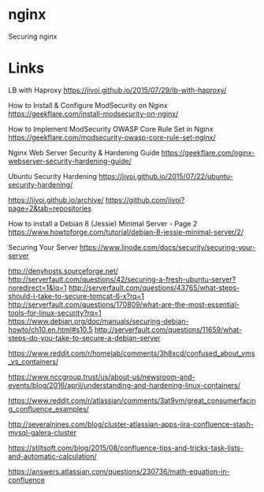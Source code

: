 # nginx
Securing nginx

# Links
LB with Haproxy
https://jivoi.github.io/2015/07/29/lb-with-haproxy/

How to Install & Configure ModSecurity on Nginx
https://geekflare.com/install-modsecurity-on-nginx/

How to Implement ModSecurity OWASP Core Rule Set in Nginx
https://geekflare.com/modsecurity-owasp-core-rule-set-nginx/

Nginx Web Server Security & Hardening Guide
https://geekflare.com/nginx-webserver-security-hardening-guide/

Ubuntu Security Hardening
https://jivoi.github.io/2015/07/22/ubuntu-security-hardening/

https://jivoi.github.io/archive/
https://github.com/jivoi?page=2&tab=repositories

How to install a Debian 8 (Jessie) Minimal Server - Page 2
https://www.howtoforge.com/tutorial/debian-8-jessie-minimal-server/2/

Securing Your Server
https://www.linode.com/docs/security/securing-your-server

http://denyhosts.sourceforge.net/
http://serverfault.com/questions/42/securing-a-fresh-ubuntu-server?noredirect=1&lq=1
http://serverfault.com/questions/43765/what-steps-should-i-take-to-secure-tomcat-6-x?rq=1
http://serverfault.com/questions/170809/what-are-the-most-essential-tools-for-linux-security?rq=1
https://www.debian.org/doc/manuals/securing-debian-howto/ch10.en.html#s10.5
http://serverfault.com/questions/11659/what-steps-do-you-take-to-secure-a-debian-server

https://www.reddit.com/r/homelab/comments/3h8xcd/confused_about_vms_vs_containers/

https://www.nccgroup.trust/us/about-us/newsroom-and-events/blog/2016/april/understanding-and-hardening-linux-containers/

https://www.reddit.com/r/atlassian/comments/3at9vm/great_consumerfacing_confluence_examples/

http://severalnines.com/blog/cluster-atlassian-apps-jira-confluence-stash-mysql-galera-cluster

https://stiltsoft.com/blog/2015/08/confluence-tips-and-tricks-task-lists-and-automatic-calculation/

https://answers.atlassian.com/questions/230736/math-equation-in-confluence
